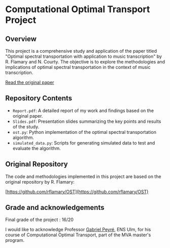 # Computational Optimal Transport Project

## Overview

This project is a comprehensive study and application of the paper titled "Optimal spectral transportation with application to music transcription" by R. Flamary and N. Courty. The objective is to explore the methodologies and implications of optimal spectral transportation in the context of music transcription.

[Read the original paper](https://arxiv.org/pdf/1609.09799.pdf)

## Repository Contents

- `Report.pdf`: A detailed report of my work and findings based on the original paper.
- `Slides.pdf`: Presentation slides summarizing the key points and results of the study.
- `ost.py`: Python implementation of the optimal spectral transportation algorithm.
- `simulated_data.py`: Scripts for generating simulated data to test and evaluate the algorithm.

## Original Repository

The code and methodologies implemented in this project are based on the original repository by R. Flamary:

[https://github.com/rflamary/OST](https://github.com/rflamary/OST)

## Grade and acknowledgements

Final grade of the project : 16/20

I would like to acknowledge Professor [Gabriel Peyré](http://www.gpeyre.com/), ENS Ulm, for his course of Computational Optimal Transport, part of the MVA master's program.

